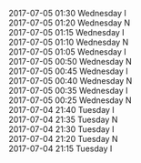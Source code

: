 2017-07-05 01:30 Wednesday  I  
2017-07-05 01:20 Wednesday  N  
2017-07-05 01:15 Wednesday  I  
2017-07-05 01:10 Wednesday  N  
2017-07-05 01:05 Wednesday  I  
2017-07-05 00:50 Wednesday  N  
2017-07-05 00:45 Wednesday  I  
2017-07-05 00:40 Wednesday  N  
2017-07-05 00:35 Wednesday  I  
2017-07-05 00:25 Wednesday  N  
2017-07-04 21:40 Tuesday  I  
2017-07-04 21:35 Tuesday  N  
2017-07-04 21:30 Tuesday  I  
2017-07-04 21:20 Tuesday  N  
2017-07-04 21:15 Tuesday  I  
